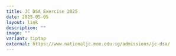 ```yaml
---
title: JC DSA Exercise 2025
date: 2025-05-05
layout: link
description: ""
image: ""
variant: tiptap
external: https://www.nationaljc.moe.edu.sg/admissions/jc-dsa/
---
```

